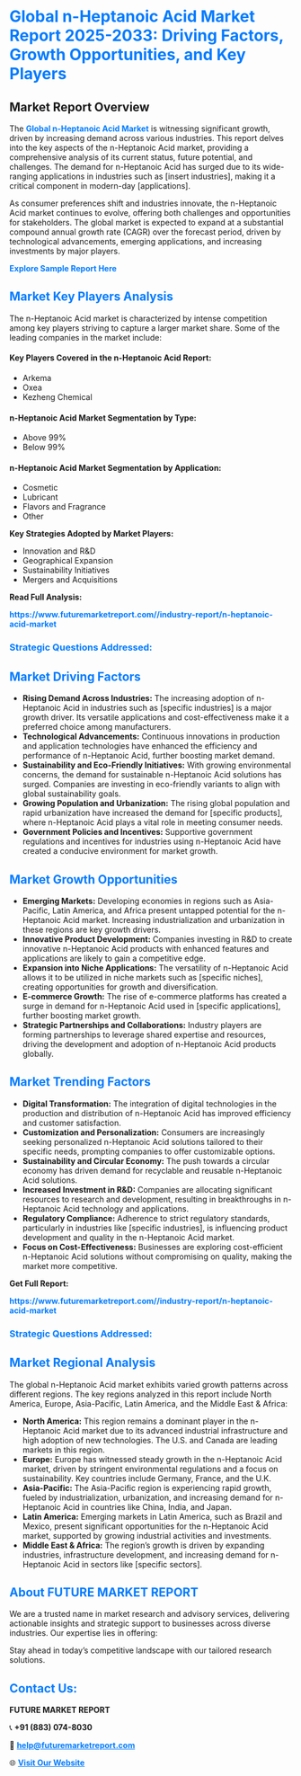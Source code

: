 <h1 style="color: #007BFF;">Global n-Heptanoic Acid Market Report 2025-2033: Driving Factors, Growth Opportunities, and Key Players</h1>

<section id="overview">
<h2>Market Report Overview</h2>
<p>The <a href="https://www.futuremarketreport.com//industry-report/n-heptanoic-acid-market" style="color: #007BFF; text-decoration: none;"><strong>Global n-Heptanoic Acid Market</strong></a> is witnessing significant growth, driven by increasing demand across various industries. This report delves into the key aspects of the n-Heptanoic Acid market, providing a comprehensive analysis of its current status, future potential, and challenges. The demand for n-Heptanoic Acid has surged due to its wide-ranging applications in industries such as [insert industries], making it a critical component in modern-day [applications].</p>
<p>As consumer preferences shift and industries innovate, the n-Heptanoic Acid market continues to evolve, offering both challenges and opportunities for stakeholders. The global market is expected to expand at a substantial compound annual growth rate (CAGR) over the forecast period, driven by technological advancements, emerging applications, and increasing investments by major players.</p>
</section>

<section id="overview">
<p><a href="https://www.futuremarketreport.com//request-sample/reportId=46891" style="color: #007BFF; text-decoration: none;"><strong>Explore Sample Report Here</strong></a></p>
</section>

<section id="key-players">
<h2 style="color: #007BFF;">Market Key Players Analysis</h2>
<p>The n-Heptanoic Acid market is characterized by intense competition among key players striving to capture a larger market share. Some of the leading companies in the market include:</p>
<h4>Key Players Covered in the n-Heptanoic Acid Report:</h4>
<ul><li>Arkema</li><li>Oxea</li><li>Kezheng Chemical</li></ul>
<h4>n-Heptanoic Acid Market Segmentation by Type:</h4>
<ul><li>Above 99%</li><li>Below 99%</li></ul>

<h4>n-Heptanoic Acid Market Segmentation by Application:</h4>
<ul><li>Cosmetic</li><li>Lubricant</li><li>Flavors and Fragrance</li><li>Other</li></ul>
<p><strong>Key Strategies Adopted by Market Players:</strong></p>
<ul>
<li>Innovation and R&D</li>
<li>Geographical Expansion</li>
<li>Sustainability Initiatives</li>
<li>Mergers and Acquisitions</li>
</ul>
</section>

<section>
<p><strong>Read Full Analysis: </strong></p><a href="https://www.futuremarketreport.com//industry-report/n-heptanoic-acid-market" style="color: #007BFF; text-decoration: none;"><strong>https://www.futuremarketreport.com//industry-report/n-heptanoic-acid-market</strong></a>
<h3 style="color: #007BFF;">Strategic Questions Addressed:</h3>
</section>

<section id="driving-factors">
<h2 style="color: #007BFF;">Market Driving Factors</h2>
<ul>
<li><strong>Rising Demand Across Industries:</strong> The increasing adoption of n-Heptanoic Acid in industries such as [specific industries] is a major growth driver. Its versatile applications and cost-effectiveness make it a preferred choice among manufacturers.</li>
<li><strong>Technological Advancements:</strong> Continuous innovations in production and application technologies have enhanced the efficiency and performance of n-Heptanoic Acid, further boosting market demand.</li>
<li><strong>Sustainability and Eco-Friendly Initiatives:</strong> With growing environmental concerns, the demand for sustainable n-Heptanoic Acid solutions has surged. Companies are investing in eco-friendly variants to align with global sustainability goals.</li>
<li><strong>Growing Population and Urbanization:</strong> The rising global population and rapid urbanization have increased the demand for [specific products], where n-Heptanoic Acid plays a vital role in meeting consumer needs.</li>
<li><strong>Government Policies and Incentives:</strong> Supportive government regulations and incentives for industries using n-Heptanoic Acid have created a conducive environment for market growth.</li>
</ul>
</section>

<section id="growth-opportunities">
<h2 style="color: #007BFF;">Market Growth Opportunities</h2>
<ul>
<li><strong>Emerging Markets:</strong> Developing economies in regions such as Asia-Pacific, Latin America, and Africa present untapped potential for the n-Heptanoic Acid market. Increasing industrialization and urbanization in these regions are key growth drivers.</li>
<li><strong>Innovative Product Development:</strong> Companies investing in R&D to create innovative n-Heptanoic Acid products with enhanced features and applications are likely to gain a competitive edge.</li>
<li><strong>Expansion into Niche Applications:</strong> The versatility of n-Heptanoic Acid allows it to be utilized in niche markets such as [specific niches], creating opportunities for growth and diversification.</li>
<li><strong>E-commerce Growth:</strong> The rise of e-commerce platforms has created a surge in demand for n-Heptanoic Acid used in [specific applications], further boosting market growth.</li>
<li><strong>Strategic Partnerships and Collaborations:</strong> Industry players are forming partnerships to leverage shared expertise and resources, driving the development and adoption of n-Heptanoic Acid products globally.</li>
</ul>
</section>

<section id="trending-factors">
<h2 style="color: #007BFF;">Market Trending Factors</h2>
<ul>
<li><strong>Digital Transformation:</strong> The integration of digital technologies in the production and distribution of n-Heptanoic Acid has improved efficiency and customer satisfaction.</li>
<li><strong>Customization and Personalization:</strong> Consumers are increasingly seeking personalized n-Heptanoic Acid solutions tailored to their specific needs, prompting companies to offer customizable options.</li>
<li><strong>Sustainability and Circular Economy:</strong> The push towards a circular economy has driven demand for recyclable and reusable n-Heptanoic Acid solutions.</li>
<li><strong>Increased Investment in R&D:</strong> Companies are allocating significant resources to research and development, resulting in breakthroughs in n-Heptanoic Acid technology and applications.</li>
<li><strong>Regulatory Compliance:</strong> Adherence to strict regulatory standards, particularly in industries like [specific industries], is influencing product development and quality in the n-Heptanoic Acid market.</li>
<li><strong>Focus on Cost-Effectiveness:</strong> Businesses are exploring cost-efficient n-Heptanoic Acid solutions without compromising on quality, making the market more competitive.</li>
</ul>
</section>

<section>
<p><strong>Get Full Report: </strong></p><a href="https://www.futuremarketreport.com//industry-report/n-heptanoic-acid-market" style="color: #007BFF; text-decoration: none;"><strong>https://www.futuremarketreport.com//industry-report/n-heptanoic-acid-market</strong></a>
<h3 style="color: #007BFF;">Strategic Questions Addressed:</h3>
</section>


<section id="regional-analysis">
<h2 style="color: #007BFF;">Market Regional Analysis</h2>
<p>The global n-Heptanoic Acid market exhibits varied growth patterns across different regions. The key regions analyzed in this report include North America, Europe, Asia-Pacific, Latin America, and the Middle East & Africa:</p>
<ul>
<li><strong>North America:</strong> This region remains a dominant player in the n-Heptanoic Acid market due to its advanced industrial infrastructure and high adoption of new technologies. The U.S. and Canada are leading markets in this region.</li>
<li><strong>Europe:</strong> Europe has witnessed steady growth in the n-Heptanoic Acid market, driven by stringent environmental regulations and a focus on sustainability. Key countries include Germany, France, and the U.K.</li>
<li><strong>Asia-Pacific:</strong> The Asia-Pacific region is experiencing rapid growth, fueled by industrialization, urbanization, and increasing demand for n-Heptanoic Acid in countries like China, India, and Japan.</li>
<li><strong>Latin America:</strong> Emerging markets in Latin America, such as Brazil and Mexico, present significant opportunities for the n-Heptanoic Acid market, supported by growing industrial activities and investments.</li>
<li><strong>Middle East & Africa:</strong> The region’s growth is driven by expanding industries, infrastructure development, and increasing demand for n-Heptanoic Acid in sectors like [specific sectors].</li>
</ul>
</section>

<footer>
<h2 style="color: #007BFF;">About FUTURE MARKET REPORT</h2>
<p>We are a trusted name in market research and advisory services, delivering actionable insights and strategic support to businesses across diverse industries. Our expertise lies in offering:</p>

<p>Stay ahead in today’s competitive landscape with our tailored research solutions.</p>

<h2 style="color: #007BFF;">Contact Us:</h2>
<p><strong>FUTURE MARKET REPORT</strong></p>
<p>📞 <strong>+91 (883) 074-8030</strong></p>
<p>📧 <strong><a href="mailto:help@futuremarketreport.com" style="color: #007BFF;">help@futuremarketreport.com</a></strong></p>
<p>🌐 <strong><a href="https://www.futuremarketreport.com/" style="color: #007BFF;">Visit Our Website</a></strong></p>
</footer>